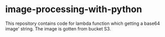 # image-processing-with-python
This repository contains code for lambda function which getting a base64 image' string. The image is gotten from bucket S3. 
